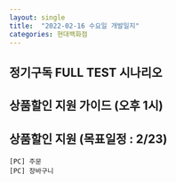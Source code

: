 ```yaml
---
layout: single
title:  "2022-02-16 수요일 개발일지"
categories: 현대백화점
---
```


## 정기구독 FULL TEST 시나리오

## 상품할인 지원 가이드 (오후 1시)

## 상품할인 지원 (목표일정 : 2/23)

    [PC] 주문
    [PC] 장바구니
